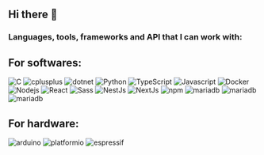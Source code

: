 ## Hi there 👋
<!--[](https://komarev.com/ghpvc/?username=your_username&color=give_your_color) -->


<h3>Languages, tools, frameworks and API that I can work with:</h3>
<h2> For softwares: </h2>
<p>
  <img alt="C" src="https://img.shields.io/badge/-C-A8B9CC?style=flat-square&logo=c&logoColor=white" />
  <img alt="cplusplus" src="https://img.shields.io/badge/-C++-00599C?style=flat-square&logo=cplusplus&logoColor=white" />
  <img alt="dotnet" src="https://img.shields.io/badge/-.Net-512BD4?style=flat-square&logo=dotnet&logoColor=white" />
  <img alt="Python" src="https://img.shields.io/badge/-Python-3776AB?style=flat-square&logo=python&logoColor=white" />
  <img alt="TypeScript" src="https://img.shields.io/badge/-TypeScript-007ACC?style=flat-square&logo=typescript&logoColor=white" />
  <img alt="Javascript" src="https://img.shields.io/badge/-javascript-f7df1c?style=flat-square&logo=javascript&logoColor=black" />
  <img alt="Docker" src="https://img.shields.io/badge/-Docker-46a2f1?style=flat-square&logo=docker&logoColor=white" />
  <img alt="Nodejs" src="https://img.shields.io/badge/-Nodejs-43853d?style=flat-square&logo=Node.js&logoColor=white" />
  <img alt="React" src="https://img.shields.io/badge/-React-45b8d8?style=flat-square&logo=react&logoColor=white" />
  <img alt="Sass" src="https://img.shields.io/badge/-Sass-CC6699?style=flat-square&logo=sass&logoColor=white" />
  <img alt="NestJs" src="https://img.shields.io/badge/-NestJs-ea2845?style=flat-square&logo=nestjs&logoColor=white" />
  <img alt="NextJs" src="https://img.shields.io/badge/-NextJs-000000?style=flat-square&logo=nextdotjs&logoColor=white" />
  <img alt="npm" src="https://img.shields.io/badge/-NPM-CB3837?style=flat-square&logo=npm&logoColor=white" />
  <img alt="mariadb" src="https://img.shields.io/badge/-MariaDB-003545?style=flat-square&logo=mariadb&logoColor=white" />
  <img alt="mariadb" src="https://img.shields.io/badge/-MySQL-005C84?style=flat-square&logo=mysql&logoColor=white" />
  <img alt="mariadb" src="https://img.shields.io/badge/-Sqlite-003B57?style=flat-square&logo=sqlite&logoColor=white" />
<!--   https://img.shields.io/badge/MariaDB-003545?style=for-the-badge&logo=mariadb&logoColor=white -->
</p>
<h2> For hardware: </h2>
<p>
  <img alt="arduino" src="https://img.shields.io/badge/-Arduino-00878F?style=flat-square&logo=arduino&logoColor=white" />
  <img alt="platformio" src="https://img.shields.io/badge/-PlatformIO-F5822A?style=flat-square&logo=platformio&logoColor=white" />
  <img alt="espressif" src="https://img.shields.io/badge/-Espressif-E7352C?style=flat-square&logo=espressif&logoColor=white" />
<!--   <img alt="espressif" src="https://img.shields.io/badge/-Espressif-E7352C?style=flat-square&logo=&logoColor=white" /> -->
</p>
<!--
**mcavalcantib/mcavalcantib** is a ✨ _special_ ✨ repository because its `README.md` (this file) appears on your GitHub profile.

Here are some ideas to get you started:

- 🔭 I’m currently working on ...
- 🌱 I’m currently learning ...
- 👯 I’m looking to collaborate on ...
- 🤔 I’m looking for help with ...
- 💬 Ask me about ...
- 📫 How to reach me: ...
- 😄 Pronouns: ...
- ⚡ Fun fact: ...
-->
